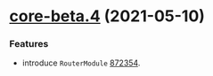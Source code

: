 <a name="core-beta.4"></a>
# [core-beta.4](https://github.com/ts-stack/ditsmod/releases/tag/core-beta.24) (2021-05-10)

### Features

- introduce `RouterModule` [872354](https://github.com/ditsmod/ditsmod/commit/872354).
